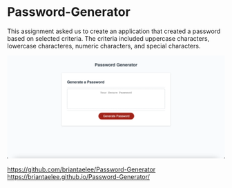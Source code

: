 # Password-Generator

This assignment asked us to create an application that created a password based on selected criteria. The criteria included uppercase characters, lowercase characteres, numeric characters, and special characters. 

![The text "Show Resources" appears below an article titled "Building Responsive Layouts."](./Generator/Images/Finished-product.png)

https://github.com/briantaelee/Password-Generator
https://briantaelee.github.io/Password-Generator/